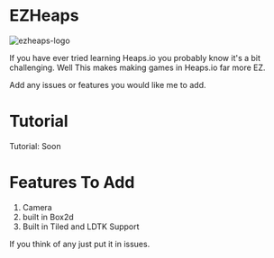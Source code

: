 # EZHeaps
![ezheaps-logo](https://github.com/SabeDoesThings/EZHeaps/assets/122580233/1771b724-d4bd-4fc5-83fd-b94599d1133b)

If you have ever tried learning Heaps.io you probably know it's a bit challenging. Well This makes making games in Heaps.io far more EZ.

Add any issues or features you would like me to add.

# Tutorial
Tutorial: Soon

# Features To Add
1. Camera
2. built in Box2d
3. Built in Tiled and LDTK Support

If you think of any just put it in issues.
